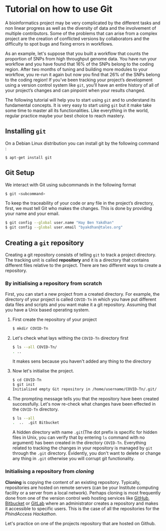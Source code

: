 # Tutorial on how to use Git 

A bioinformatics project may be very complicated by the different tasks and non linear progress as well as the diversity of data and the involvement of multiple contributors. Some of the problems that can arise from a complex project are the creation of conflicted versions by collaborators and the difficulty to spot bugs and fixing errors in workflows. 

As an example, let's suppose that you built a workflow that counts the proportion of SNPs from high throughput genome data. You have run your workflow and you have found that 16% of the SNPs belong to the coding region. After two months of tuning and building more modules to your workflow, you re-run it again but now you find that 26% of the SNPs belong to the coding region! If you’ve been tracking your project’s development using a version control system like `git`, you’ll have an entire history of all of your project’s changes and can pinpoint when your results changed.

The following tutorial will help you to start using `git` and to understand its fundamental concepts. It is very easy to start using `git` but it make take some time to master all its functionalities. Like everything in the world, regular practice maybe your best choice to reach mastery. 



## Installing `git`

On a Debian Linux distribution you can install git by the following command : 

```
$ apt-get install git
```

## Git Setup

We interact with Git using subcommands in the following format

```sh
$ git <subcommand> 
```

To keep the traceability of your code or any file in the project’s directory, first, we must tell Git who makes the changes.  This is done by providing your name and your email.

```sh
$ git config --global user.name "Hay Ben Yakdhan"
$ git config --global user.email "byakdhan@tales.org"
```

## Creating a `git` repository

Creating a git repository consists of telling  `git` to track a project directory. The tracking unit is called **repository** and it is a directory that contains different files relative to the project. There are two different ways to create a repository. 

### By initialising a repository from scratch 

First, you can start a new project from a created directory. For example, the directory of your project is called `COVID-Tn` in which you have put different data files and scripts and you want make it a git repository.  Assuming that you have a Unix based operating system. 

1. First create the repository of your project

   ```sh
   $ mkdir COVID-Tn
   ```

2. Let's check what lays withing the `COVID-Tn` directory first

   ```sh
   $ ls --all COVID-Tn/
   . ..
   ```

   It makes sens because you haven't added any thing to the directory

3. Now let's initialise the project. 

   ```sh
   $ cd COVID-Tn
   $ git init
   Initialized empty Git repository in /home/username/COVID-Tn/.git/
   ```

4. The prompting message tells you that the repository have been created successfully. Let's now re-check what changes have been effected in the `COVID-Tn` directory.

   ```bash
   $ ls --all 
   .  ..  .git Bitbucket
   ```

   A hidden directory with name `.git`(The dot prefix is specific for hidden files in Unix, you can verify that by entering `ls` command with no argument) has been created in the directory `COVID-Tn`. Everything related to tracking the changes in your repository is managed by `git`  through the `.git` directory. Evidently, you don't want to delete or change any thing in `.git` otherwise you will corrupt git functionality.

### Initialising a repository from ***cloning***

**Cloning** is copying the content of an existing repository. Typically, repositories are hosted on remote servers (can be your Institute computing facility or a server from a local network). Perhaps cloning is most frequently done from one of the version control web hosting services like [GitHub](https://github.com/), [Bitbucket](https://www.atlassian.com/software/bitbucket/enterprise/data-center) or [GitLab](https://about.gitlab.com/) where an administrator creates a repository and makes it accessible to specific users. This is the case of all the repositories for the *PhindAccess Hackathon*.

Let's practice on one of the projects repository that are hosted on Github. 



